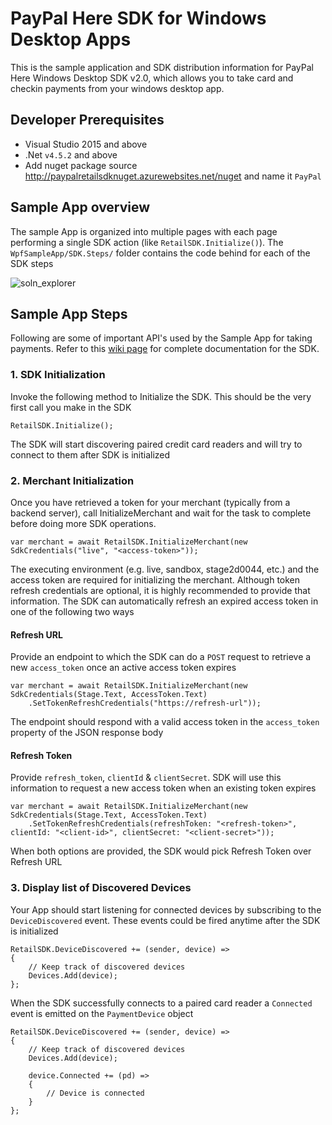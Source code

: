 # PayPal Here SDK for Windows Desktop Apps
This is the sample application and SDK distribution information for PayPal Here Windows Desktop SDK v2.0, which allows you to take card and checkin payments from your windows desktop app.

## Developer Prerequisites
* Visual Studio 2015 and above
* .Net `v4.5.2` and above
* Add nuget package source http://paypalretailsdknuget.azurewebsites.net/nuget and name it `PayPal`

## Sample App overview
The sample App is organized into multiple pages with each page performing a single SDK action (like `RetailSDK.Initialize()`).
The `WpfSampleApp/SDK.Steps/` folder contains the code behind for each of the SDK steps

![soln_explorer](https://cloud.githubusercontent.com/assets/1700689/22450013/a6e9f104-e718-11e6-92a0-2db96c9cc5ab.png)

## Sample App Steps
Following are some of important API's used by the Sample App for taking payments. Refer to this [wiki page](https://github.com/paypal/paypal-here-sdk/wiki) for complete documentation for the SDK.

### 1. SDK Initialization
Invoke the following method to Initialize the SDK. This should be the very first call you make in the SDK
```
RetailSDK.Initialize();
```
The SDK will start discovering paired credit card readers and will try to connect to them after SDK is initialized
### 2. Merchant Initialization
Once you have retrieved a token for your merchant (typically from a backend server), call InitializeMerchant and wait for the task to complete before doing more SDK operations.

```
var merchant = await RetailSDK.InitializeMerchant(new SdkCredentials("live", "<access-token>"));
```

The executing environment (e.g. live, sandbox, stage2d0044, etc.) and the access token are required for initializing the merchant. Although token refresh credentials are optional, it is highly recommended to provide that information. The SDK can automatically refresh an expired access token in one of the following two ways

#### Refresh URL
Provide an endpoint to which the SDK can do a `POST` request to retrieve a new `access_token` once an active access token expires
```
var merchant = await RetailSDK.InitializeMerchant(new SdkCredentials(Stage.Text, AccessToken.Text)
	.SetTokenRefreshCredentials("https://refresh-url"));
```
The endpoint should respond with a valid access token in the `access_token` property of the JSON response body

#### Refresh Token
Provide `refresh_token`, `clientId` & `clientSecret`. SDK will use this information to request a new access token when an existing token expires

```
var merchant = await RetailSDK.InitializeMerchant(new SdkCredentials(Stage.Text, AccessToken.Text)
	.SetTokenRefreshCredentials(refreshToken: "<refresh-token>", clientId: "<client-id>", clientSecret: "<client-secret>"));
```

When both options are provided, the SDK would pick Refresh Token over Refresh URL

### 3. Display list of Discovered Devices
Your App should start listening for connected devices by subscribing to the `DeviceDiscovered` event. These events could be fired anytime after the SDK is initialized

```
RetailSDK.DeviceDiscovered += (sender, device) =>
{
    // Keep track of discovered devices
    Devices.Add(device);
};
```

When the SDK successfully connects to a paired card reader a `Connected` event is emitted on the `PaymentDevice` object
```
RetailSDK.DeviceDiscovered += (sender, device) =>
{
    // Keep track of discovered devices
    Devices.Add(device);
    
    device.Connected += (pd) => 
    {
    	// Device is connected
    }
};
```


